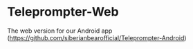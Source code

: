 # Teleprompter-Web

The web version for our Android app (https://github.com/siberianbearofficial/Teleprompter-Android)
